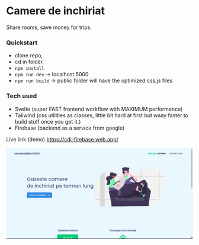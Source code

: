 # Camere de inchiriat

Share rooms, save money for trips.


### Quickstart

- clone repo, 
- cd in folder, 
- `npm install`
- `npm run dev` -> localhost:5000
- `npm run build` -> public folder will have the optimized css,js files


### Tech used

- Svelte (super FAST frontend workflow with MAXIMUM performance)
- Tailwind (css utilities as classes, little bit hard at first but waay faster to build stuff once you get it.)
- Firebase (backend as a service from google)


Live link (demo)
https://cdi-firebase.web.app/

![gif](https://github.com/ClimenteA/cdi/blob/master/cdi.gif)